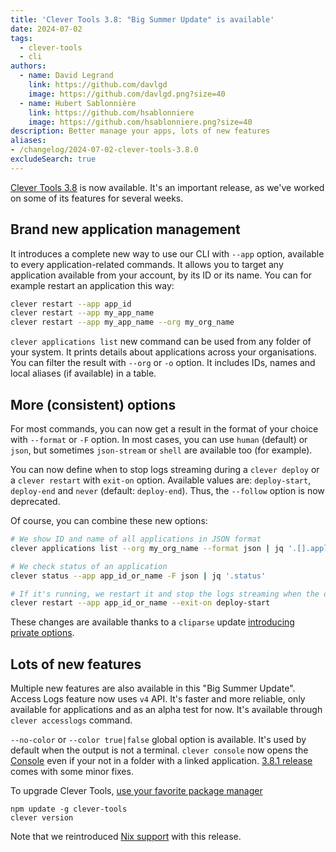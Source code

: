 ```yaml
---
title: 'Clever Tools 3.8: "Big Summer Update" is available'
date: 2024-07-02
tags:
  - clever-tools
  - cli
authors:
  - name: David Legrand
    link: https://github.com/davlgd
    image: https://github.com/davlgd.png?size=40
  - name: Hubert Sablonnière
    link: https://github.com/hsablonniere
    image: https://github.com/hsablonniere.png?size=40
description: Better manage your apps, lots of new features
aliases:
- /changelog/2024-07-02-clever-tools-3.8.0
excludeSearch: true
---
```


[Clever Tools 3.8](https://github.com/CleverCloud/clever-tools/releases/tag/3.8.0) is now available. It's an important release, as we've worked on some of its features for several weeks.

## Brand new application management

It introduces a complete new way to use our CLI with `--app` option, available to every application-related commands. It allows you to target any application available from your account, by its ID or its name. You can for example restart an application this way:

```bash
clever restart --app app_id
clever restart --app my_app_name
clever restart --app my_app_name --org my_org_name
```
`clever applications list` new command can be used from any folder of your system. It prints details about applications across your organisations. You can filter the result with `--org` or `-o` option. It includes IDs, names and local aliases (if available) in a table.

## More (consistent) options

For most commands, you can now get a result in the format of your choice with `--format` or `-F` option. In most cases, you can use `human` (default) or `json`, but sometimes `json-stream` or `shell` are available too (for example).

You can now define when to stop logs streaming during a `clever deploy` or a `clever restart` with `exit-on` option. Available values are: `deploy-start`, `deploy-end` and `never` (default: `deploy-end`). Thus, the `--follow` option is now deprecated.

Of course, you can combine these new options:

```bash
# We show ID and name of all applications in JSON format
clever applications list --org my_org_name --format json | jq '.[].applications[] | {app_id, name}'

# We check status of an application
clever status --app app_id_or_name -F json | jq '.status'

# If it's running, we restart it and stop the logs streaming when the deployment starts
clever restart --app app_id_or_name --exit-on deploy-start
```

These changes are available thanks to a `cliparse` update [introducing private options](https://github.com/CleverCloud/cliparse-node/commit/023bd72ddce66337c5b0716ddb3c2a103ff252a8).

## Lots of new features

Multiple new features are also available in this "Big Summer Update". Access Logs feature now uses `v4` API. It's faster and more reliable, only available for applications and as an alpha test for now. It's available through `clever accesslogs` command.

`--no-color` or `--color true|false` global option is available. It's used by default when the output is not a terminal. `clever console` now opens the [Console](https://console.clever-cloud.com) even if your not in a folder with a linked application. [3.8.1 release](https://github.com/CleverCloud/clever-tools/releases/tag/3.8.1) comes with some minor fixes.

To upgrade Clever Tools, [use your favorite package manager](/doc/cli/install)

```
npm update -g clever-tools
clever version
```

Note that we reintroduced [Nix support](/doc/cli/install/#nix-package-manager) with this release.
